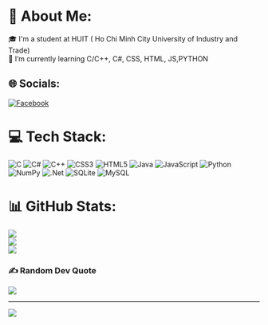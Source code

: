 # 💫 About Me:
🎓 I'm a student at HUIT ( Ho Chi Minh City University of Industry and Trade)<br>             🌱 I’m currently learning C/C++, C#, CSS, HTML, JS,PYTHON


## 🌐 Socials:
[![Facebook](https://img.shields.io/badge/Facebook-%231877F2.svg?logo=Facebook&logoColor=white)](https://facebook.com/https://www.facebook.com/profile.php?id=100012574325654&mibextid=ZbWKwL) 

# 💻 Tech Stack:
![C](https://img.shields.io/badge/c-%2300599C.svg?style=plastic&logo=c&logoColor=white) ![C#](https://img.shields.io/badge/c%23-%23239120.svg?style=plastic&logo=c-sharp&logoColor=white) ![C++](https://img.shields.io/badge/c++-%2300599C.svg?style=plastic&logo=c%2B%2B&logoColor=white) ![CSS3](https://img.shields.io/badge/css3-%231572B6.svg?style=plastic&logo=css3&logoColor=white) ![HTML5](https://img.shields.io/badge/html5-%23E34F26.svg?style=plastic&logo=html5&logoColor=white) ![Java](https://img.shields.io/badge/java-%23ED8B00.svg?style=plastic&logo=java&logoColor=white) ![JavaScript](https://img.shields.io/badge/javascript-%23323330.svg?style=plastic&logo=javascript&logoColor=%23F7DF1E) ![Python](https://img.shields.io/badge/python-3670A0?style=plastic&logo=python&logoColor=ffdd54) ![NumPy](https://img.shields.io/badge/numpy-%23013243.svg?style=plastic&logo=numpy&logoColor=white) ![.Net](https://img.shields.io/badge/.NET-5C2D91?style=plastic&logo=.net&logoColor=white) ![SQLite](https://img.shields.io/badge/sqlite-%2307405e.svg?style=plastic&logo=sqlite&logoColor=white) ![MySQL](https://img.shields.io/badge/mysql-%2300f.svg?style=plastic&logo=mysql&logoColor=white)
# 📊 GitHub Stats:
![](https://github-readme-stats.vercel.app/api?username=Trangnguyenthithuy2002&theme=dark&hide_border=false&include_all_commits=false&count_private=false)<br/>
![](https://github-readme-streak-stats.herokuapp.com/?user=Trangnguyenthithuy2002&theme=dark&hide_border=false)<br/>
![](https://github-readme-stats.vercel.app/api/top-langs/?username=Trangnguyenthithuy2002&theme=dark&hide_border=false&include_all_commits=false&count_private=false&layout=compact)

### ✍️ Random Dev Quote
![](https://quotes-github-readme.vercel.app/api?type=horizontal&theme=radical)

---
[![](https://visitcount.itsvg.in/api?id=Trangnguyenthithuy2002&icon=0&color=0)](https://visitcount.itsvg.in)

<!-- Proudly created with GPRM ( https://gprm.itsvg.in ) -->
